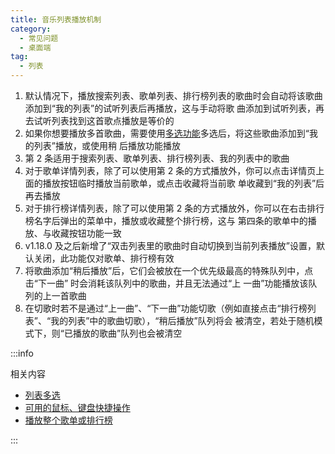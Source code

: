 ```yaml
---
title: 音乐列表播放机制
category:
  - 常见问题
  - 桌面端
tag:
  - 列表
---
```


1. 默认情况下，播放搜索列表、歌单列表、排行榜列表的歌曲时会自动将该歌曲添加到“我的列表”的试听列表后再播放，这与手动将歌
   曲添加到试听列表，再去试听列表找到这首歌点播放是等价的
2. 如果你想要播放多首歌曲，需要使用[多选功能](./list-multiple-selection)多选后，将这些歌曲添加到“我的列表”播放，或使用稍
   后播放功能播放
3. 第 2 条适用于搜索列表、歌单列表、排行榜列表、我的列表中的歌曲
4. 对于歌单详情列表，除了可以使用第 2 条的方式播放外，你可以点击详情页上面的播放按钮临时播放当前歌单，或点击收藏将当前歌
   单收藏到“我的列表”后再去播放
5. 对于排行榜详情列表，除了可以使用第 2 条的方式播放外，你可以在右击排行榜名字后弹出的菜单中，播放或收藏整个排行榜，这与
   第四条的歌单中的播放、与收藏按钮功能一致
6. v1.18.0 及之后新增了“双击列表里的歌曲时自动切换到当前列表播放”设置，默认关闭，此功能仅对歌单、排行榜有效
7. 将歌曲添加“稍后播放”后，它们会被放在一个优先级最高的特殊队列中，点击“下一曲” 时会消耗该队列中的歌曲，并且无法通过“上
   一曲”功能播放该队列的上一首歌曲
8. 在切歌时若不是通过“上一曲”、“下一曲”功能切歌（例如直接点击“排行榜列表”、“我的列表”中的歌曲切歌），“稍后播放”队列将会
   被清空，若处于随机模式下，则“已播放的歌曲”队列也会被清空

:::info

相关内容

- [列表多选](./list-multiple-selection)
- [可用的鼠标、键盘快捷操作](./hotkey)
- [播放整个歌单或排行榜](./list-play-all)

:::
